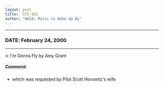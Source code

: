 ```yaml
---
layout: post
title:  STS-101
author: "NASA: Music to Wake Up By"
---
```


----
### DATE: February 24, 2000
----
✫ I'm Gonna Fly by Amy Grant

##### Comment:
* which was requested by Pilot Scott Horowitz's wife
